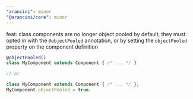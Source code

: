 ```yaml
---
"arancini": minor
"@arancini/core": minor
---
```


feat: class components are no longer object pooled by default, they must opted in with the `@objectPooled` annotation, or by setting the `objectPooled` property on the component definition

```ts
@objectPooled()
class MyComponent extends Component { /* ... */ }

// or

class MyComponent extends Component { /* ... */ };
MyComponent.objectPooled = true;
```
